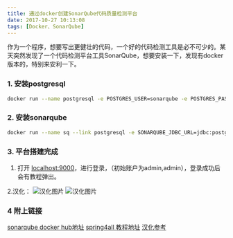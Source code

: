 ```yaml
---
title: 通过docker创建SonarQube代码质量检测平台
date: 2017-10-27 10:13:08
tags: [Docker、SonarQube]
---
```


作为一个程序，想要写出更健壮的代码，一个好的代码检测工具是必不可少的。某天突然发现了一个代码检测平台工具SonarQube，想要安装一下，发现有docker版本的，特别来安利一下。

### 1. 安装postgresql

``` bash
docker run --name postgresql -e POSTGRES_USER=sonarqube -e POSTGRES_PASSWORD=sonarqube -d postgres
```

### 2. 安装sonarqube

```bash
docker run --name sq --link postgresql -e SONARQUBE_JDBC_URL=jdbc:postgresql://postgresql:5432/sonarqube -e SONARQUBE_JDBC_USERNAME=sonarqube -e SONARQUBE_JDBC_PASSWORD=sonarqube -p 9000:9000 -d sonarqube
```

<!--more-->

### 3. 平台搭建完成

1. 打开 [localhost:9000](http://localhost:9000/)，进行登录，（初始账户为admin,admin），登录成功后会有教程弹出。

2.汉化：
    ![汉化图片](http://img.ylapl.cn/872419-20170110180805072-1652845285.png)
    ![汉化图片](http://img.ylapl.cn/872419-20170110181014853-90947023.png)
    


### 4 附上链接
[sonarqube docker hub地址](https://hub.docker.com/_/sonarqube/)
[spring4all 教程地址](http://spring4all.com/article/169)
[汉化参考](http://www.cnblogs.com/parryyang/p/6270402.html)


